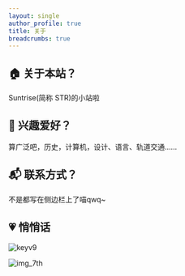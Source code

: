 ```yaml
---
layout: single
author_profile: true
title: 关于
breadcrumbs: true
---
```

## 🏠 关于本站？
Suntrise(简称 STR)的小站啦

## 🎨 兴趣爱好？
算广泛吧，历史，计算机，设计、语言、轨道交通……

## 📬 联系方式？
不是都写在侧边栏上了喵qwq~

## 💗 悄悄话

![keyv9](https://github.com/suntrise/suntrise.github.io/assets/89229642/87b96f98-38a8-4f15-af66-90bdf8364d3c)

![img_7th](https://github.com/user-attachments/assets/d7ac256f-d8e4-49b2-8485-bbfed15bdb77)








